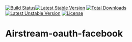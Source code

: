 [![Build Status](https://travis-ci.org/wunderfactory-jetstream/Jetstream-oauth-facebook.svg?branch=master)](https://travis-ci.org/wunderfactory-jetstream/Jetstream-oauth-facebook)[![Latest Stable Version](https://poser.pugx.org/jetstream/jetstream-oauth-facebook/v/stable)](https://packagist.org/packages/jetstream/jetstream-oauth-facebook) [![Total Downloads](https://poser.pugx.org/jetstream/jetstream-oauth-facebook/downloads)](https://packagist.org/packages/jetstream/jetstream-oauth-facebook) [![Latest Unstable Version](https://poser.pugx.org/jetstream/jetstream-oauth-facebook/v/unstable)](https://packagist.org/packages/jetstream/jetstream-oauth-facebook) [![License](https://poser.pugx.org/jetstream/jetstream-oauth-facebook/license)](https://packagist.org/packages/jetstream/jetstream-oauth-facebook)
# Airstream-oauth-facebook
